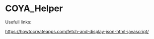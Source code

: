 # COYA_Helper









Usefull links:

https://howtocreateapps.com/fetch-and-display-json-html-javascript/